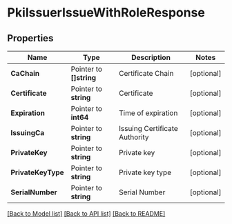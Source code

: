 # PkiIssuerIssueWithRoleResponse


## Properties

Name | Type | Description | Notes
------------ | ------------- | ------------- | -------------
**CaChain** | Pointer to **[]string** | Certificate Chain | [optional] 
**Certificate** | Pointer to **string** | Certificate | [optional] 
**Expiration** | Pointer to **int64** | Time of expiration | [optional] 
**IssuingCa** | Pointer to **string** | Issuing Certificate Authority | [optional] 
**PrivateKey** | Pointer to **string** | Private key | [optional] 
**PrivateKeyType** | Pointer to **string** | Private key type | [optional] 
**SerialNumber** | Pointer to **string** | Serial Number | [optional] 





[[Back to Model list]](../README.md#documentation-for-models) [[Back to API list]](../README.md#documentation-for-api-endpoints) [[Back to README]](../README.md)


